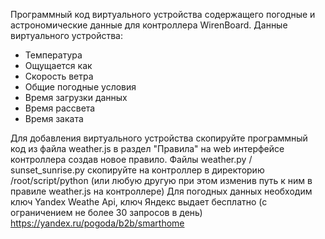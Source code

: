 Программный код виртуального устройства содержащего погодные и астрономические данные для контроллера WirenBoard.
Данные виртуального устройства:
- Температура
- Ощущается как
- Скорость ветра
- Общие погодные условия
- Время загрузки данных
- Время рассвета
- Время заката

Для добавления виртуального устройства скопируйте программный код из файла weather.js в раздел "Правила" на web интерфейсе контроллера создав новое правило.
Файлы weather.py / sunset_sunrise.py скопируйте на контроллер в директорию /root/script/python (или любую другую при этом изменив путь к ним в правиле weather.js на контроллере)
Для погодных данных необходим ключ Yandex Weathe Api, ключ Яндекс выдает бесплатно (с ограничением не более 30 запросов в день) https://yandex.ru/pogoda/b2b/smarthome
